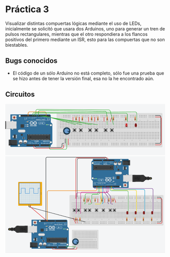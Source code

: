 ﻿# Práctica 3
Visualizar distintas compuertas lógicas mediante el uso de LEDs, inicialmente se solicitó que usara
dos Arduinos, uno para generar un tren de pulsos rectangulares, mientras que el otro respondiera a
los flancos positivos del primero mediante un ISR, esto para las compuertas que no son biestables.

## Bugs conocidos
* El código de un sólo Arduino no está completo, sólo fue una prueba que se hizo antes de tener la
  versión final, esa no la he encontrado aún.

## Circuitos
<div align="center">
    <img src="uno.png" />
    <img src="dos.png" />
</div>

